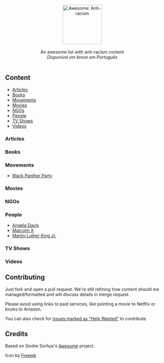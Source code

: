 <p align="center">
    <img src="https://user-images.githubusercontent.com/405355/83671033-6b36d380-a5aa-11ea-93e4-8ee406523242.png" style="width:128px;height:auto;" alt="Awesome: Anti-racism">
    <br />
   <br />
    An awesome list with anti-racism content<br />
    <em>Disponível em breve em Português</em>
    <br />
    <br />
</p>

## Content

- [Articles](#articles)
- [Books](#books)
- [Movements](#movements)
- [Movies](#movies)
- [NGOs](#ngos)
- [People](#people)
- [TV Shows](#tvshows)
- [Videos](#videos)

### Articles

### Books

### Movements

- [Black Panther Party](https://en.wikipedia.org/wiki/Black_Panther_Party)

### Movies

### NGOs

### People

- [Angela Davis](https://en.wikipedia.org/wiki/Angela_Davis)
- [Malcolm X](https://en.wikipedia.org/wiki/Malcolm_X)
- [Martin Luther King Jr.](https://en.wikipedia.org/wiki/Martin_Luther_King_Jr.)

### TV Shows

### Videos

## Contributing

Just fork and open a pull request. We're still refining how content should me managed/formatted and will discuss details in merge request.

Please avoid using links to paid services, like pointing a movie to Netflix or books to Amazon.

You can also check for [issues marked as "Help Wanted"](https://github.com/rafaelcavalcante/awesome-anti-racism/issues?q=is%3Aissue+is%3Aopen+label%3A%22help+wanted%22) to contribute.


## Credits

Based on Sindre Sorhus's [Awesome]( https://github.com/sindresorhus/awesome) project.

Icon by [Freepik](https://www.flaticon.com/br/autores/freepik)